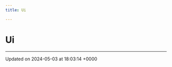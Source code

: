```yaml
---
title: Ui

---
```


# Ui








-------------------------------

Updated on 2024-05-03 at 18:03:14 +0000